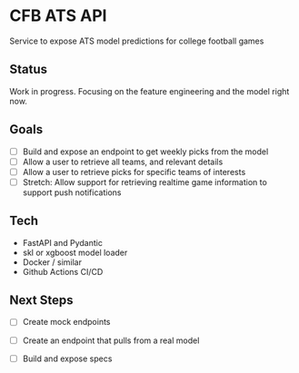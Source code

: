 # CFB ATS API
Service to expose ATS model predictions for college football games

## Status
Work in progress. Focusing on the feature engineering and the model right now.

## Goals
- [ ] Build and expose an endpoint to get weekly picks from the model
- [ ] Allow a user to retrieve all teams, and relevant details
- [ ] Allow a user to retrieve picks for specific teams of interests
- [ ] Stretch: Allow support for retrieving realtime game information to support push notifications

## Tech
- FastAPI and Pydantic
- skl or xgboost model loader
- Docker / similar
- Github Actions CI/CD

## Next Steps
 - [ ] Create mock endpoints
 - [ ] Create an endpoint that pulls from a real model
 - [ ] Build and expose specs

